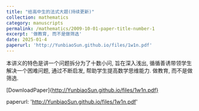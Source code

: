 ```yaml
---
title: "给高中生的法式大题(持续更新)"
collection: mathematics
category: manuscripts
permalink: /mathematics/2009-10-01-paper-title-number-1
excerpt: '做教育, 而不是做筛选'
date: 2025-01-4
paperurl: 'http://YunbiaoSun.github.io/files/1w1n.pdf'
---
```


本讲义的特色是讲一个问题拆分为了十数小问, 旨在深入浅出, 循循善诱带领学生解决一个困难问题, 通过不断启发, 帮助学生提高数学思维能力. 做教育, 而不是做筛选.

[DownloadPaper]{http://YunbiaoSun.github.io/files/1w1n.pdf}

paperurl: 'http://YunbiaoSun.github.io/files/1w1n.pdf'